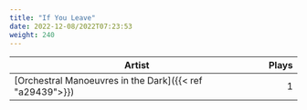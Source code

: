 ```yaml
---
title: "If You Leave"
date: 2022-12-08/2022T07:23:53
weight: 240
---
```




 Artist | Plays 
----- | -----:
[Orchestral Manoeuvres in the Dark]({{< ref "a29439">}}) | 1
